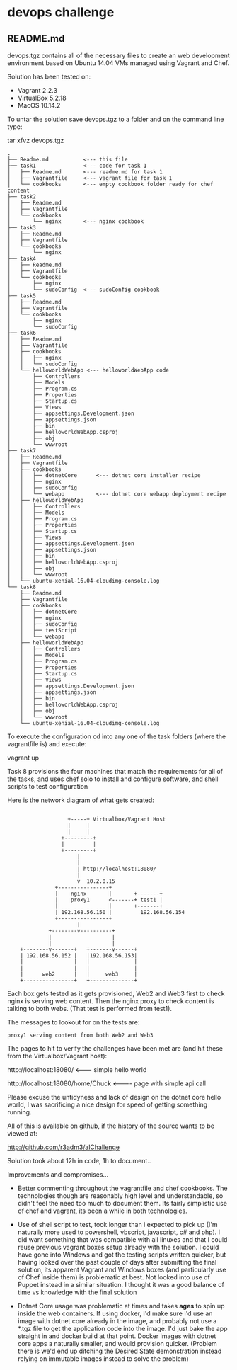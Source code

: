 # devops challenge

README.md
---------

devops.tgz contains all of the necessary files to create an web development 
environment based on Ubuntu 14.04 VMs managed using Vagrant and Chef. 

Solution has been tested on:
* Vagrant 2.2.3
* VirtualBox 5.2.18
* MacOS 10.14.2

To untar the solution save devops.tgz to a folder and on the command line type:

tar xfvz devops.tgz
~~~
.
├── Readme.md           <--- this file
├── task1               <--- code for task 1
│   ├── Readme.md       <--- readme.md for task 1
│   ├── Vagrantfile     <--- vagrant file for task 1
│   └── cookbooks       <--- empty cookbook folder ready for chef content
├── task2
│   ├── Readme.md
│   ├── Vagrantfile
│   └── cookbooks
│       └── nginx       <--- nginx cookbook
├── task3
│   ├── Readme.md
│   ├── Vagrantfile
│   └── cookbooks
│       └── nginx
├── task4
│   ├── Readme.md
│   ├── Vagrantfile
│   └── cookbooks
│       ├── nginx
│       └── sudoConfig  <--- sudoConfig cookbook
├── task5
│   ├── Readme.md
│   ├── Vagrantfile
│   └── cookbooks
│       ├── nginx
│       └── sudoConfig
├── task6
│   ├── Readme.md
│   ├── Vagrantfile
│   ├── cookbooks
│   │   ├── nginx
│   │   └── sudoConfig
│   └── helloworldWebApp <--- helloworldWebApp code 
│       ├── Controllers
│       ├── Models
│       ├── Program.cs
│       ├── Properties
│       ├── Startup.cs
│       ├── Views
│       ├── appsettings.Development.json
│       ├── appsettings.json
│       ├── bin
│       ├── helloworldWebApp.csproj
│       ├── obj
│       └── wwwroot
├── task7
│   ├── Readme.md
│   ├── Vagrantfile
│   ├── cookbooks
│   │   ├── dotnetCore      <--- dotnet core installer recipe
│   │   ├── nginx
│   │   ├── sudoConfig
│   │   └── webapp          <--- dotnet core webapp deployment recipe
│   ├── helloworldWebApp
│   │   ├── Controllers
│   │   ├── Models
│   │   ├── Program.cs
│   │   ├── Properties
│   │   ├── Startup.cs
│   │   ├── Views
│   │   ├── appsettings.Development.json
│   │   ├── appsettings.json
│   │   ├── bin
│   │   ├── helloworldWebApp.csproj
│   │   ├── obj
│   │   └── wwwroot
│   └── ubuntu-xenial-16.04-cloudimg-console.log
└── task8
    ├── Readme.md
    ├── Vagrantfile
    ├── cookbooks
    │   ├── dotnetCore
    │   ├── nginx
    │   ├── sudoConfig
    │   ├── testScript
    │   └── webapp
    ├── helloworldWebApp
    │   ├── Controllers
    │   ├── Models
    │   ├── Program.cs
    │   ├── Properties
    │   ├── Startup.cs
    │   ├── Views
    │   ├── appsettings.Development.json
    │   ├── appsettings.json
    │   ├── bin
    │   ├── helloworldWebApp.csproj
    │   ├── obj
    │   └── wwwroot
    └── ubuntu-xenial-16.04-cloudimg-console.log

~~~

To execute the configuration cd into any one of the task folders (where the vagrantfile is) and execute:

vagrant up

Task 8 provisions the four machines that match the requirements for all of the tasks, and uses chef solo to install and configure software, and shell scripts to test configuration

Here is the network diagram of what gets created:

~~~

                   +-----+ Virtualbox/Vagrant Host
                   |     |
                   |     |
                 +---------+
                 |         |
                 +---------+
                      |
                      |
                      | http://localhost:18080/
                      |
                      v  10.2.0.15
               +----------------+
               |    nginx       |       +-------+
               |    proxy1      <-------+ test1 |
               |                |       +-------+
               | 192.168.56.150 |         192.168.56.154
               +----------------+
                      |
             +--------v----------+
             |                   |
             |                   |
    +--------v-------+   +-------v------+
    | 192.168.56.152 |   |192.168.56.153|
    |                |   |              |
    |                |   |              |
    |      web2      |   |     web3     |
    +----------------+   +--------------+
~~~

Each box gets tested as it gets provisioned, Web2 and Web3 first to check nginx is serving web content. Then the nginx proxy to check
content is talking to both webs. (That test is performed from test1).

The messages to lookout for on the tests are:

    proxy1 serving content from both Web2 and Web3

The pages to hit to verify the challenges have been met are (and hit these from the Virtualbox/Vagrant host):

   http://localhost:18080/   <--- simple hello world

   http://localhost:18080/home/Chuck   <---- page with simple api call 

Please excuse the untidyness and lack of design on the dotnet core hello world, I was sacrificing a nice design for speed of getting something running. 

All of this is available on github, if the history of the source wants to be viewed at:

http://github.com/r3adm3/alChallenge

Solution took about 12h in code, 1h to document..

Improvements and compromises...
- Better commenting throughout the vagrantfile and chef cookbooks. The technologies though are reasonably high level and understandable, so didn't feel the need too much to document them. Its fairly simplistic use of chef and vagrant, its been a while in both technologies. 

- Use of shell script to test, took longer than i expected to pick up (I'm naturally more used to powershell, vbscript, javascript, c# and php). I did want something that was compatible with all linuxes and that I could reuse previous vagrant boxes setup already with the solution. I could have gone into Windows and got the testing scripts written quicker, but having looked over the past couple of days after submitting the final solution, its apparent Vagrant and Windows boxes (and particularly use of Chef inside them) is problematic at best. Not looked into use of Puppet instead in a similar situation. I thought it was a good balance of time vs knowledge with the final solution

- Dotnet Core usage was problematic at times and takes **ages** to spin up inside the web containers. If using docker, I'd make sure I'd use an image with dotnet core already in the image, and probably not use a *.tgz file to get the application code into the image. I'd just bake the app straight in and docker build at that point. Docker images with dotnet core apps a naturally smaller, and would provision quicker. (Problem there is we'd end up ditching the Desired State demonstration instead relying on immutable images instead to solve the problem) 
